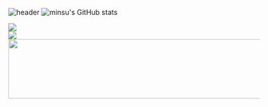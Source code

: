 ![header](https://capsule-render.vercel.app/api?type=rounded&color=timeGradient&text=Park%20Min%20Su%20GitHub%20👋&animation=twinkling&fontSize=40&fontAlignY=50&fontAlign=50&height=180)
![minsu's GitHub stats](https://github-readme-stats.vercel.app/api?username=minsu11&include_all_commits=true&show_icons=true&theme=cobalt)

<div>
  <img src="https://github-readme-stats.vercel.app/api/top-langs/?username=minsu11&layout=compact&bg_color=180,000000,&title_color=000000&text_color=000000"/> 
</div>

<div>
<a href="https://github.com/devxb/gitanimals">
  <img src="https://render.gitanimals.org/farms/minsu11"/>
</a>
</div>
<a href="https://github.com/devxb/gitanimals">
  <img src="https://render.gitanimals.org/lines/minsu11?pet-id=2" width="1000" height="120"/>
</a>
 
